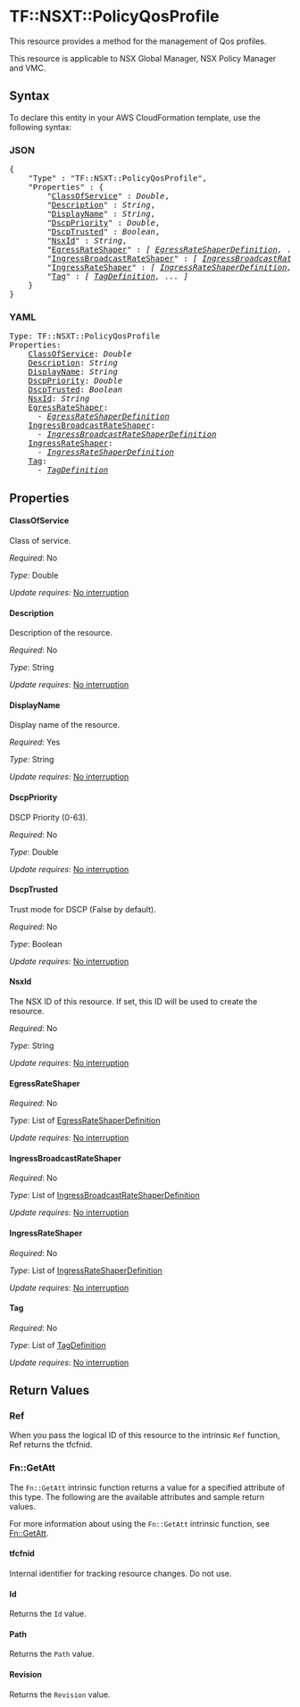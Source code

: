 # TF::NSXT::PolicyQosProfile

This resource provides a method for the management of Qos profiles.

This resource is applicable to NSX Global Manager, NSX Policy Manager and VMC.

## Syntax

To declare this entity in your AWS CloudFormation template, use the following syntax:

### JSON

<pre>
{
    "Type" : "TF::NSXT::PolicyQosProfile",
    "Properties" : {
        "<a href="#classofservice" title="ClassOfService">ClassOfService</a>" : <i>Double</i>,
        "<a href="#description" title="Description">Description</a>" : <i>String</i>,
        "<a href="#displayname" title="DisplayName">DisplayName</a>" : <i>String</i>,
        "<a href="#dscppriority" title="DscpPriority">DscpPriority</a>" : <i>Double</i>,
        "<a href="#dscptrusted" title="DscpTrusted">DscpTrusted</a>" : <i>Boolean</i>,
        "<a href="#nsxid" title="NsxId">NsxId</a>" : <i>String</i>,
        "<a href="#egressrateshaper" title="EgressRateShaper">EgressRateShaper</a>" : <i>[ <a href="egressrateshaperdefinition.md">EgressRateShaperDefinition</a>, ... ]</i>,
        "<a href="#ingressbroadcastrateshaper" title="IngressBroadcastRateShaper">IngressBroadcastRateShaper</a>" : <i>[ <a href="ingressbroadcastrateshaperdefinition.md">IngressBroadcastRateShaperDefinition</a>, ... ]</i>,
        "<a href="#ingressrateshaper" title="IngressRateShaper">IngressRateShaper</a>" : <i>[ <a href="ingressrateshaperdefinition.md">IngressRateShaperDefinition</a>, ... ]</i>,
        "<a href="#tag" title="Tag">Tag</a>" : <i>[ <a href="tagdefinition.md">TagDefinition</a>, ... ]</i>
    }
}
</pre>

### YAML

<pre>
Type: TF::NSXT::PolicyQosProfile
Properties:
    <a href="#classofservice" title="ClassOfService">ClassOfService</a>: <i>Double</i>
    <a href="#description" title="Description">Description</a>: <i>String</i>
    <a href="#displayname" title="DisplayName">DisplayName</a>: <i>String</i>
    <a href="#dscppriority" title="DscpPriority">DscpPriority</a>: <i>Double</i>
    <a href="#dscptrusted" title="DscpTrusted">DscpTrusted</a>: <i>Boolean</i>
    <a href="#nsxid" title="NsxId">NsxId</a>: <i>String</i>
    <a href="#egressrateshaper" title="EgressRateShaper">EgressRateShaper</a>: <i>
      - <a href="egressrateshaperdefinition.md">EgressRateShaperDefinition</a></i>
    <a href="#ingressbroadcastrateshaper" title="IngressBroadcastRateShaper">IngressBroadcastRateShaper</a>: <i>
      - <a href="ingressbroadcastrateshaperdefinition.md">IngressBroadcastRateShaperDefinition</a></i>
    <a href="#ingressrateshaper" title="IngressRateShaper">IngressRateShaper</a>: <i>
      - <a href="ingressrateshaperdefinition.md">IngressRateShaperDefinition</a></i>
    <a href="#tag" title="Tag">Tag</a>: <i>
      - <a href="tagdefinition.md">TagDefinition</a></i>
</pre>

## Properties

#### ClassOfService

Class of service.

_Required_: No

_Type_: Double

_Update requires_: [No interruption](https://docs.aws.amazon.com/AWSCloudFormation/latest/UserGuide/using-cfn-updating-stacks-update-behaviors.html#update-no-interrupt)

#### Description

Description of the resource.

_Required_: No

_Type_: String

_Update requires_: [No interruption](https://docs.aws.amazon.com/AWSCloudFormation/latest/UserGuide/using-cfn-updating-stacks-update-behaviors.html#update-no-interrupt)

#### DisplayName

Display name of the resource.

_Required_: Yes

_Type_: String

_Update requires_: [No interruption](https://docs.aws.amazon.com/AWSCloudFormation/latest/UserGuide/using-cfn-updating-stacks-update-behaviors.html#update-no-interrupt)

#### DscpPriority

DSCP Priority (0-63).

_Required_: No

_Type_: Double

_Update requires_: [No interruption](https://docs.aws.amazon.com/AWSCloudFormation/latest/UserGuide/using-cfn-updating-stacks-update-behaviors.html#update-no-interrupt)

#### DscpTrusted

Trust mode for DSCP (False by default).

_Required_: No

_Type_: Boolean

_Update requires_: [No interruption](https://docs.aws.amazon.com/AWSCloudFormation/latest/UserGuide/using-cfn-updating-stacks-update-behaviors.html#update-no-interrupt)

#### NsxId

The NSX ID of this resource. If set, this ID will be used to create the resource.

_Required_: No

_Type_: String

_Update requires_: [No interruption](https://docs.aws.amazon.com/AWSCloudFormation/latest/UserGuide/using-cfn-updating-stacks-update-behaviors.html#update-no-interrupt)

#### EgressRateShaper

_Required_: No

_Type_: List of <a href="egressrateshaperdefinition.md">EgressRateShaperDefinition</a>

_Update requires_: [No interruption](https://docs.aws.amazon.com/AWSCloudFormation/latest/UserGuide/using-cfn-updating-stacks-update-behaviors.html#update-no-interrupt)

#### IngressBroadcastRateShaper

_Required_: No

_Type_: List of <a href="ingressbroadcastrateshaperdefinition.md">IngressBroadcastRateShaperDefinition</a>

_Update requires_: [No interruption](https://docs.aws.amazon.com/AWSCloudFormation/latest/UserGuide/using-cfn-updating-stacks-update-behaviors.html#update-no-interrupt)

#### IngressRateShaper

_Required_: No

_Type_: List of <a href="ingressrateshaperdefinition.md">IngressRateShaperDefinition</a>

_Update requires_: [No interruption](https://docs.aws.amazon.com/AWSCloudFormation/latest/UserGuide/using-cfn-updating-stacks-update-behaviors.html#update-no-interrupt)

#### Tag

_Required_: No

_Type_: List of <a href="tagdefinition.md">TagDefinition</a>

_Update requires_: [No interruption](https://docs.aws.amazon.com/AWSCloudFormation/latest/UserGuide/using-cfn-updating-stacks-update-behaviors.html#update-no-interrupt)

## Return Values

### Ref

When you pass the logical ID of this resource to the intrinsic `Ref` function, Ref returns the tfcfnid.

### Fn::GetAtt

The `Fn::GetAtt` intrinsic function returns a value for a specified attribute of this type. The following are the available attributes and sample return values.

For more information about using the `Fn::GetAtt` intrinsic function, see [Fn::GetAtt](https://docs.aws.amazon.com/AWSCloudFormation/latest/UserGuide/intrinsic-function-reference-getatt.html).

#### tfcfnid

Internal identifier for tracking resource changes. Do not use.

#### Id

Returns the <code>Id</code> value.

#### Path

Returns the <code>Path</code> value.

#### Revision

Returns the <code>Revision</code> value.

